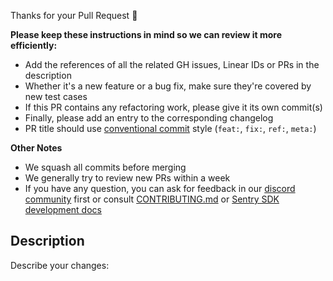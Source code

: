 Thanks for your Pull Request 🎉 

**Please keep these instructions in mind so we can review it more efficiently:**

- Add the references of all the related GH issues, Linear IDs or PRs in the description
- Whether it's a new feature or a bug fix, make sure they're covered by new test cases
- If this PR contains any refactoring work, please give it its own commit(s)
- Finally, please add an entry to the corresponding changelog
- PR title should use [conventional commit](https://develop.sentry.dev/engineering-practices/commit-messages/#type) style (`feat:`, `fix:`, `ref:`, `meta:`)

**Other Notes**
- We squash all commits before merging
- We generally try to review new PRs within a week
- If you have any question, you can ask for feedback in our [discord community](https://discord.gg/Ww9hbqr) first or consult [CONTRIBUTING.md](../CONTRIBUTING.md) or [Sentry SDK development docs](https://develop.sentry.dev/sdk/)

## Description
Describe your changes:

<!--
* resolves: #1234
* resolves: LIN-1234
-->
